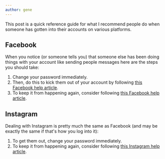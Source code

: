 ```yaml
---
author: gene
---
```

This post is a quick reference guide for what I recommend people do when someone has gotten into their accounts on various platforms.

## Facebook

When you notice (or someone tells you) that someone else has been doing things with your account like sending people messages here are the steps you should take:

1. Change your password immediately.
2. Then, do this to kick them out of your account by following [this Facebook help article](https://facebook.com/help/211990645501187/).
3. To keep it from happening again, consider following [this Facebook help article](https://facebook.com/help/148233965247823/).

## Instagram

Dealing with Instagram is pretty much the same as Facebook (and may be exactly the same if that's how you log into it):

1. To get them out, change your password immediately.
2. To keep it from happening again, consider following [this Instagram help article](https://help.instagram.com/566810106808145).

